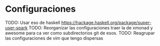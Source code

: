 # Configuraciones

TODO: Usar eso de haskell https://hackage.haskell.org/package/super-user-spark
TODO: Reorganizar las configuraciones traer la de xmonad y awesome para ca ver como subdirectorios git de esos.
TODO: Reagrupar las configuraciones de vim que tengo dispersas
